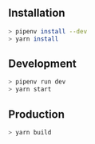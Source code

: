 ## Installation
```sh
> pipenv install --dev
> yarn install
```

## Development
``` sh
> pipenv run dev
> yarn start
```

## Production
``` sh
> yarn build
```
